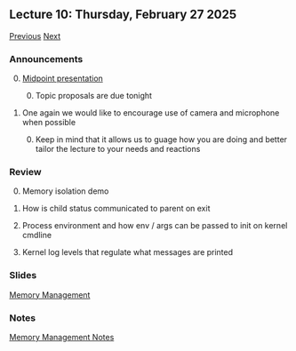 ## Lecture 10: Thursday, February 27 2025

[Previous](/lectures/L09.md) [Next](/lectures/L11.md)

### Announcements

0. [Midpoint presentation](/assignments/midpoint.md)

    0. Topic proposals are due tonight

0. One again we would like to encourage use of camera and microphone when possible

    0. Keep in mind that it allows us to guage how you are doing and better tailor the lecture to your needs and reactions

### Review

0. Memory isolation demo

0. How is child status communicated to parent on exit

0. Process environment and how env / args can be passed to init on kernel cmdline

0. Kernel log levels that regulate what messages are printed

### Slides

[Memory Management](/slides/mmu.html)

### Notes

[Memory Management Notes](mmu.md)
